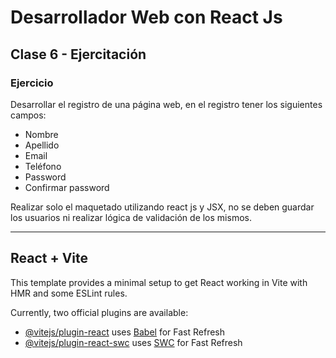 # Desarrollador Web con React Js

## Clase 6 - Ejercitación

### Ejercicio

Desarrollar el registro de una página web, en el registro tener los siguientes campos:

* Nombre
* Apellido
* Email
* Teléfono
* Password
* Confirmar password

Realizar solo el maquetado utilizando react js y JSX, no se deben guardar los usuarios ni realizar lógica de validación de los mismos.

---

## React + Vite

This template provides a minimal setup to get React working in Vite with HMR and some ESLint rules.

Currently, two official plugins are available:

* [@vitejs/plugin-react](https://github.com/vitejs/vite-plugin-react/blob/main/packages/plugin-react/README.md) uses [Babel](https://babeljs.io/) for Fast Refresh
* [@vitejs/plugin-react-swc](https://github.com/vitejs/vite-plugin-react-swc) uses [SWC](https://swc.rs/) for Fast Refresh
